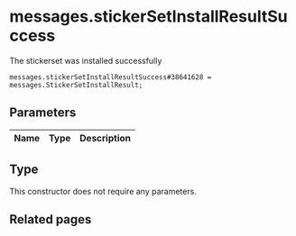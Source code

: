 # messages.stickerSetInstallResultSuccess
The stickerset was installed successfully

```
messages.stickerSetInstallResultSuccess#38641628 = messages.StickerSetInstallResult;
```

## Parameters
| Name | Type | Description |
| ---- | :----: | ----------- |


## Type
This constructor does not require any parameters.

## Related pages
